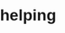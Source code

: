 # helping
<!DOCTYPE html>
<html lang="en">

<head>
    <meta charset="UTF-8">
    <meta name="viewport" content="width=device-width, initial-scale=1.0">
    <title>Self-Raising Moms Money Making Help</title>
    <style>
        /* Add your CSS styles here */
        body {
            font-family: Arial, sans-serif;
            margin: 0;
            padding: 0;
        }

        header {
            background-color: #333;
            color: #fff;
            padding: 10px;
            text-align: center;
        }

        nav {
            background-color: #444;
            padding: 10px;
            text-align: center;
        }

        nav a {
            color: #fff;
            text-decoration: none;
            margin: 0 10px;
        }

        nav a:hover {
            text-decoration: underline;
        }

        main {
            padding: 20px;
            text-align: center;
        }

        footer {
            background-color: #333;
            color: #fff;
            padding: 10px;
            text-align: center;
            position: fixed;
            bottom: 0;
            width: 100%;
        }
    </style>
</head>

<body>
    <header>
        <h1>Self-Raising Moms Money Making Help</h1>
    </header>

    <nav>
        <a href="#">Home</a>
        <a href="#">About</a>
        <a href="#">Services</a>
        <a href="#">Contact</a>
    </nav>

    <main>
        <h2>Welcome to Self-Raising Moms Money Making Help!</h2>
        <p>We provide personalized assistance and guidance to help self-raising moms make money from home.</p>
        <p>Our expert advisors will work with you to develop a customized plan tailored to your skills and interests.</p>
        <p>To get started, sign up for our services for only $9.99!</p>
        <form action="YOUR_PAYMENT_PROCESSOR_LINK">
            <button type="submit">Sign Up Now</button>
        </form>
    </main>

    <footer>
        &copy; 2024 Self-Raising Moms Money Making Help
    </footer>
</body>

</html>
